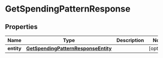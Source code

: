 

# GetSpendingPatternResponse


## Properties

| Name | Type | Description | Notes |
|------------ | ------------- | ------------- | -------------|
|**entity** | [**GetSpendingPatternResponseEntity**](GetSpendingPatternResponseEntity.md) |  |  [optional] |




